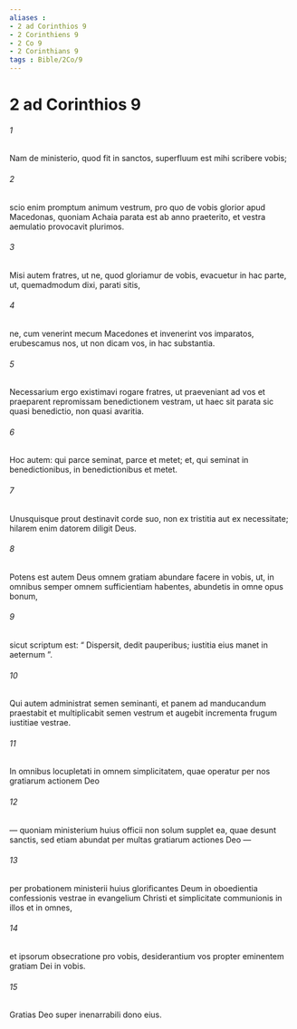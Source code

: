 ```yaml
---
aliases : 
- 2 ad Corinthios 9
- 2 Corinthiens 9
- 2 Co 9
- 2 Corinthians 9
tags : Bible/2Co/9
---
```


# 2 ad Corinthios 9

###### 1
Nam de ministerio, quod fit in sanctos, superfluum est mihi scribere vobis; 
###### 2
scio enim promptum animum vestrum, pro quo de vobis glorior apud Macedonas, quoniam Achaia parata est ab anno praeterito, et vestra aemulatio provocavit plurimos. 
###### 3
Misi autem fratres, ut ne, quod gloriamur de vobis, evacuetur in hac parte, ut, quemadmodum dixi, parati sitis, 
###### 4
ne, cum venerint mecum Macedones et invenerint vos imparatos, erubescamus nos, ut non dicam vos, in hac substantia. 
###### 5
Necessarium ergo existimavi rogare fratres, ut praeveniant ad vos et praeparent repromissam benedictionem vestram, ut haec sit parata sic quasi benedictio, non quasi avaritia.
###### 6
Hoc autem: qui parce seminat, parce et metet; et, qui seminat in benedictionibus, in benedictionibus et metet. 
###### 7
Unusquisque prout destinavit corde suo, non ex tristitia aut ex necessitate; hilarem enim datorem diligit Deus. 
###### 8
Potens est autem Deus omnem gratiam abundare facere in vobis, ut, in omnibus semper omnem sufficientiam habentes, abundetis in omne opus bonum, 
###### 9
sicut scriptum est: “ Dispersit, dedit pauperibus; iustitia eius manet in aeternum ”.
###### 10
Qui autem administrat semen seminanti, et panem ad manducandum praestabit et multiplicabit semen vestrum et augebit incrementa frugum iustitiae vestrae. 
###### 11
In omnibus locupletati in omnem simplicitatem, quae operatur per nos gratiarum actionem Deo 
###### 12
— quoniam ministerium huius officii non solum supplet ea, quae desunt sanctis, sed etiam abundat per multas gratiarum actiones Deo — 
###### 13
per probationem ministerii huius glorificantes Deum in oboedientia confessionis vestrae in evangelium Christi et simplicitate communionis in illos et in omnes, 
###### 14
et ipsorum obsecratione pro vobis, desiderantium vos propter eminentem gratiam Dei in vobis. 
###### 15
Gratias Deo super inenarrabili dono eius.
